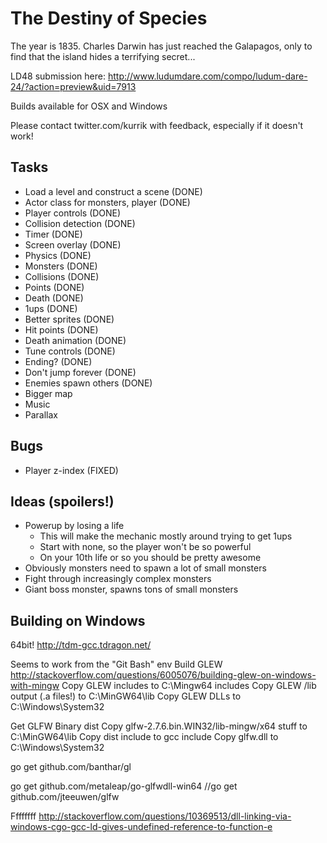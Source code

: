 The Destiny of Species
======================

The year is 1835.  Charles Darwin has just reached the Galapagos, only to find
that the island hides a terrifying secret...

LD48 submission here: http://www.ludumdare.com/compo/ludum-dare-24/?action=preview&uid=7913

Builds available for OSX and Windows

Please contact twitter.com/kurrik with feedback, especially if it doesn't work!

Tasks
-----
* Load a level and construct a scene (DONE)
* Actor class for monsters, player (DONE)
* Player controls (DONE)
* Collision detection (DONE)
* Timer (DONE)
* Screen overlay (DONE)
* Physics (DONE)
* Monsters (DONE)
* Collisions (DONE)
* Points (DONE)
* Death (DONE)
* 1ups (DONE)
* Better sprites (DONE)
* Hit points (DONE)
* Death animation (DONE)
* Tune controls (DONE)
* Ending? (DONE)
* Don't jump forever (DONE)
* Enemies spawn others (DONE)
* Bigger map
* Music
* Parallax

Bugs
----
* Player z-index (FIXED)

Ideas (spoilers!)
-----------------
* Powerup by losing a life
  * This will make the mechanic mostly around trying to get 1ups
  * Start with none, so the player won't be so powerful
  * On your 10th life or so you should be pretty awesome
* Obviously monsters need to spawn a lot of small monsters
* Fight through increasingly complex monsters
* Giant boss monster, spawns tons of small monsters

Building on Windows
-------------------
64bit!  http://tdm-gcc.tdragon.net/

Seems to work from the "Git Bash" env
Build GLEW
http://stackoverflow.com/questions/6005076/building-glew-on-windows-with-mingw
Copy GLEW includes to C:\Mingw64 includes
Copy GLEW /lib output (.a files!) to C:\MinGW64\lib
Copy GLEW DLLs to C:\Windows\System32

Get GLFW
Binary dist
Copy glfw-2.7.6.bin.WIN32/lib-mingw/x64 stuff  to C:\MinGW64\lib
Copy dist include to gcc include
Copy glfw.dll to C:\Windows\System32

go get github.com/banthar/gl

go get github.com/metaleap/go-glfwdll-win64
//go get github.com/jteeuwen/glfw


Ffffffff http://stackoverflow.com/questions/10369513/dll-linking-via-windows-cgo-gcc-ld-gives-undefined-reference-to-function-e